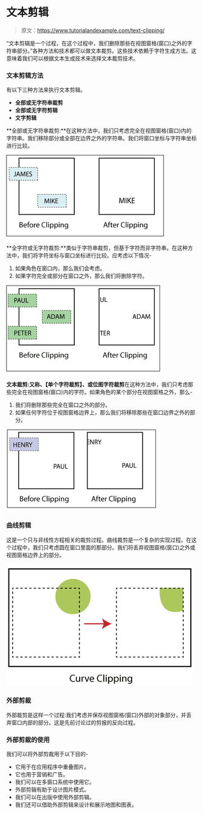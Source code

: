 # 文本剪辑

> 原文：<https://www.tutorialandexample.com/text-clipping/>

“文本剪辑是一个过程，在这个过程中，我们删除那些在视图窗格(窗口)之外的字符串部分。”各种方法和技术都可以做文本裁剪。这些技术依赖于字符生成方法。这意味着我们可以根据文本生成技术来选择文本裁剪技术。

### 文本剪辑方法

有以下三种方法来执行文本剪辑。

*   **全部或无字符串裁剪**
*   **全部或无字符剪辑**
*   **文字剪辑**

**全部或无字符串裁剪:**在这种方法中，我们只考虑完全在视图窗格(窗口)内的字符串。我们移除部分或全部在边界之外的字符串。我们将窗口坐标与字符串坐标进行比较。

![Text Clipping](img/d449315e97ada7d598f75b26f9fe2e38.png)

**全字符或无字符裁剪:**类似于字符串裁剪，但基于字符而非字符串。在这种方法中，我们将字符坐标与窗口坐标进行比较。应考虑以下情况-

1.  如果角色在窗口内，那么我们会考虑。
2.  如果字符完全或部分在窗口之外，那么我们将删除字符。

![Text Clipping2](img/63e78374039375e4341cedc6276d020f.png)

**文本裁剪:**又称**、【单个字符裁剪】、**或**位图字符裁剪**在这种方法中，我们只考虑那些完全在视图窗格(窗口)内的字符。如果角色的某个部分在视图窗格之外，那么-

1.  我们将删除那些完全在窗口之外的部分。
2.  如果任何字符位于视图窗格边界上，那么我们将移除那些在窗口边界之外的部分。

![Text Clipping3](img/ec0717196a735f1c399a8719795defc5.png)

### 曲线剪辑

这是一个只与非线性方程相关的裁剪过程。曲线裁剪是一个复杂的实现过程。在这个过程中，我们只考虑圆在窗口里面的那部分。我们将丢弃视图窗格(窗口)之外或视图窗格边界上的部分。

![Text Clipping4](img/ba86fcc3119d78f582e17ed29a18b7f9.png)

### 外部剪裁

外部裁剪是这样一个过程:我们考虑并保存视图窗格(窗口)外部的对象部分，并丢弃窗口内部的部分。这是先前讨论过的剪报的反向过程。

### 外部剪裁的使用

我们可以将外部剪裁用于以下目的-

*   它用于在应用程序中重叠图片。
*   它也用于营销和广告。
*   我们可以在多窗口系统中使用它。
*   外部剪辑有助于设计图片模式。
*   我们可以在出版中使用外部剪辑。
*   我们还可以借助外部剪辑来设计和展示地图和图表。